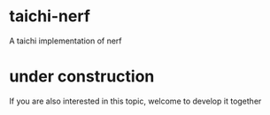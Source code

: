 # taichi-nerf
A taichi implementation of nerf

# under construction
If you are also interested in this topic, welcome to develop it together